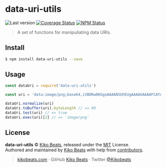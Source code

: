 # data-uri-utils

![Last version](https://img.shields.io/github/tag/Kikobeats/data-uri-utils.svg?style=flat-square)
[![Coverage Status](https://img.shields.io/coveralls/Kikobeats/data-uri-utils.svg?style=flat-square)](https://coveralls.io/github/Kikobeats/data-uri-utils)
[![NPM Status](https://img.shields.io/npm/dm/data-uri-utils.svg?style=flat-square)](https://www.npmjs.org/package/data-uri-utils)

> A set of functions for manipuliating data URIs.

## Install

```bash
$ npm install data-uri-utils --save
```

## Usage

```js
const dataUri = require('data-uri-utils')

const uri = 'data:image/png;base64,iVBORw0KGgoAAAANSUhEUgAAAAUAAAAFCAYAAACNbyblAAAAHElEQVQI12P4//8/w38GIAXDIBKE0DHxgljNBAAO9TXL0Y4OHwAAAABJRU5ErkJggg=='

dataUri.normalize(uri)
dataUri.toBuffer(uri).byteLength // => 89
dataUri.test(uri) // => true
dataUri.exec(uri)[2] // => 'image/png'
```

## License

**data-uri-utils** © [Kiko Beats](https://kikobeats.com), released under the [MIT](https://github.com/Kikobeats/data-uri-utils/blob/master/LICENSE.md) License.<br>
Authored and maintained by [Kiko Beats](https://kikobeats.com) with help from [contributors](https://github.com/Kikobeats/data-uri-utils/contributors).

> [kikobeats.com](https://kikobeats.com) · GitHub [Kiko Beats](https://github.com/Kikobeats) · Twitter [@Kikobeats](https://twitter.com/Kikobeats)
